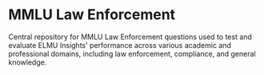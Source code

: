 # MMLU Law Enforcement
Central repository for MMLU Law Enforcement questions used to test and evaluate ELMU Insights' performance across various academic and professional domains, including law enforcement, compliance, and general knowledge.
